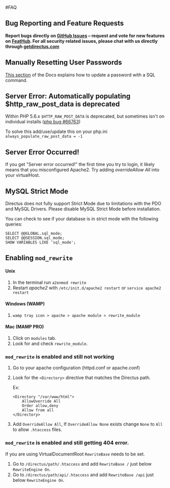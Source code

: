 #FAQ

## Bug Reporting and Feature Requests
**Report bugs directly on [GitHub Issues](https://github.com/directus/directus/issues/new) – request and vote for new features on [FeatHub](http://feathub.com/directus/directus). For all security related issues, please chat with us directly through [getdirectus.com](http://getdirectus.com/)**

## Manually Resetting User Passwords
[This section](https://github.com/directus/docs/blob/master/04-developer/06-schema-guide.md#manually-setting-passwords) of the Docs explains how to update a password with a SQL command.


## Server Error: Automatically populating $http_raw_post_data is deprecated
Within PHP 5.6.x `$HTTP_RAW_POST_DATA` is deprecated, but sometimes isn't on individual installs ([php bug #66763](https://bugs.php.net/bug.php?id=66763))

To solve this add/use/update this on your php.ini
`always_populate_raw_post_data = -1`


## Server Error Occurred!
If you get "Server error occurred!" the first time you try to login, it likely means that you misconfigured Apache2. Try adding *overrideAllow All* into your virtualHost.


## MySQL Strict Mode
Directus does not fully support Strict Mode due to limitations with the PDO and MySQL Drivers. Please disable MySQL Strict Mode before installation.

You can check to see if your database is in strict mode with the following queries:
```
SELECT @@GLOBAL.sql_mode;
SELECT @@SESSION.sql_mode;
SHOW VARIABLES LIKE 'sql_mode';
```

## Enabling `mod_rewrite`

#### Unix
1. In the terminal run `a2enmod rewrite`
2. Restart *apache2* with `/etc/init.d/apache2 restart` or `service apache2 restart`

#### Windows (WAMP)
1. `wamp tray icon > apache > apache module > rewrite_module`

#### Mac (MAMP PRO)
1. Click on `modules` tab.
2. Look for and check `rewrite_module`.

### `mod_rewrite` is enabled and still not working
1. Go to your apache configuration (httpd.conf or apache.conf)
2. Look for the `<Directory>` directive that matches the Directus path.

    Ex:
    ```
    <Directory "/var/www/html">
        AllowOverride All
        Order allow,deny
        Allow from all
    </Directory>
    ```
3. Add `OverrideAllow All`, If `OverrideAllow None` exists change `None` to `All` to allow `.htaccess` files.

### `mod_rewrite` is enabled and still getting 404 error.

If you are using VirtualDocumentRoot `RewriteBase` needs to be set.

1. Go to `/directus/path/.htaccess` and add `RewriteBase /` just below `RewriteEngine On`.
2. Go to `/directus/path/api/.htaccess` and add `RewriteBase /api` just below `RewriteEngine On`.
